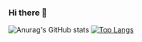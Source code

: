 ### Hi there 👋
![Anurag's GitHub stats](https://github-readme-stats.vercel.app/api?username=terayco&theme=shades-of-purple&show_icons=true)
[![Top Langs](https://github-readme-stats.vercel.app/api/top-langs/?username=terayco&theme=gruvbox_light&layout=donut)](https://github.com/anuraghazra/github-readme-stats)
<!--
**terayco/terayco** is a ✨ _special_ ✨ repository because its `README.md` (this file) appears on your GitHub profile.

Here are some ideas to get you started:

- 🔭 I’m currently working on ...
- 🌱 I’m currently learning ...
- 👯 I’m looking to collaborate on ...
- 🤔 I’m looking for help with ...
- 💬 Ask me about ...
- 📫 How to reach me: ...
- 😄 Pronouns: ...
- ⚡ Fun fact: ...
-->
